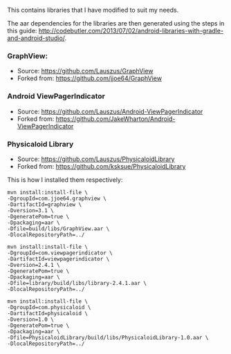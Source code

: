 This contains libraries that I have modified to suit my needs.

The aar dependencies for the libraries are then generated using the steps in this guide: <http://codebutler.com/2013/07/02/android-libraries-with-gradle-and-android-studio/>.

### GraphView:
* Source: <https://github.com/Lauszus/GraphView>
* Forked from: <https://github.com/jjoe64/GraphView>

### Android ViewPagerIndicator
* Source: <https://github.com/Lauszus/Android-ViewPagerIndicator>
* Forked from: <https://github.com/JakeWharton/Android-ViewPagerIndicator>

### Physicaloid Library
* Source: <https://github.com/Lauszus/PhysicaloidLibrary>
* Forked from: <https://github.com/ksksue/PhysicaloidLibrary>

This is how I installed them respectively:

```
mvn install:install-file \
-DgroupId=com.jjoe64.graphview \
-DartifactId=graphview \
-Dversion=3.1 \
-DgeneratePom=true \
-Dpackaging=aar \
-Dfile=build/libs/GraphView.aar \
-DlocalRepositoryPath=../
```

```
mvn install:install-file \
-DgroupId=com.viewpagerindicator \
-DartifactId=viewpagerindicator \
-Dversion=2.4.1 \
-DgeneratePom=true \
-Dpackaging=aar \
-Dfile=library/build/libs/library-2.4.1.aar \
-DlocalRepositoryPath=../
```

```
mvn install:install-file \
-DgroupId=com.physicaloid \
-DartifactId=physicaloid \
-Dversion=1.0 \
-DgeneratePom=true \
-Dpackaging=aar \
-Dfile=PhysicaloidLibrary/build/libs/PhysicaloidLibrary-1.0.aar \
-DlocalRepositoryPath=../
```